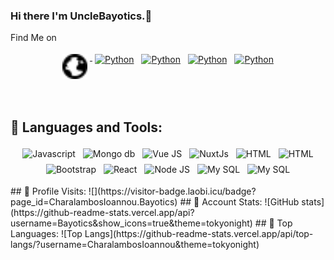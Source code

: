 ### Hi there I'm UncleBayotics.👋
Find Me on 
<p align="center">
 <a href="https://github.com/Bayotics" target="_blank" rel="noopener noreferrer"> <img src="https://raw.githubusercontent.com/iconic/open-iconic/master/svg/globe.svg" alt="Python" height="40" style="vertical-align:top; margin:4px"> </a>
 <a href="https://www.linkedin.com/in/abdullahi-shobaloju-23b395271/" target="_blank" rel="noopener noreferrer"> <img src="https://cdn.jsdelivr.net/npm/simple-icons@v3/icons/linkedin.svg" alt="Python" height="40" style="vertical-align:top; margin:4px"></a>
 <a href="mailto:abdullahishobaloju@gmail.com"> <img src="https://cdn.jsdelivr.net/npm/simple-icons@v3/icons/gmail.svg" alt="Python" height="40" style="vertical-align:top; margin:4px"></a>
 <a href="www.twitter/com/unclebayotics" target="_blank" rel="noopener noreferrer"> <img src="https://cdn.jsdelivr.net/npm/simple-icons@v3/icons/twitter.svg" alt="Python" height="40" style="vertical-align:top; margin:4px"></a>
 <a href="www.instagram.com/unclebayotics" target="_blank" rel="noopener noreferrer"> <img src="https://cdn.jsdelivr.net/npm/simple-icons@v3/icons/instagram.svg" alt="Python" height="40" style="vertical-align:top; margin:4px"></a>
</p>

<br />

## 🧰 Languages and Tools:
<p align="center">
<img src="https://upload.wikimedia.org/wikipedia/commons/thumb/6/6a/JavaScript-logo.png/800px-JavaScript-logo.png" alt="Javascript" height="40" style="vertical-align:top; margin:4px">
<img src="[https://w7.pngwing.com/pngs/429/921/png-transparent-mongodb-plain-wordmark-logo-icon.png](https://raw.githubusercontent.com/devicons/devicon/master/icons/mongodb/mongodb-original-wordmark.svg)" alt="Mongo db" height="40" style="vertical-align:top; margin:4px">
<img src="https://w7.pngwing.com/pngs/492/902/png-transparent-vuejs-original-wordmark-logo-icon.png" alt="Vue JS" height="40" style="vertical-align:top; margin:4px">
<img src="https://upload.wikimedia.org/wikipedia/commons/thumb/6/66/Nuxt_logo_%282021%29.svg/2560px-Nuxt_logo_%282021%29.svg.png" alt="NuxtJs" height="40" style="vertical-align:top; margin:4px">
<img src="https://w7.pngwing.com/pngs/201/90/png-transparent-logo-html-html5.png" alt="HTML" height="40" style="vertical-align:top; margin:4px">
<img src="https://w7.pngwing.com/pngs/106/519/png-transparent-tailwind-css-hd-logo.png" alt="HTML" height="40" style="vertical-align:top; margin:4px">
<img src="https://upload.wikimedia.org/wikipedia/commons/thumb/b/b2/Bootstrap_logo.svg/1280px-Bootstrap_logo.svg.png" alt="Bootstrap" height="40" style="vertical-align:top; margin:4px">
<img src="https://w7.pngwing.com/pngs/403/269/png-transparent-react-react-native-logos-brands-in-colors-icon-thumbnail.png" alt="React" height="40" style="vertical-align:top; margin:4px">
<img src="https://e7.pngegg.com/pngimages/445/982/png-clipart-node-js-express-js-javascript-mongodb-npm-logo-open-leaf-text.png" alt="Node JS" height="40" style="vertical-align:top; margin:4px">
<img src="https://w7.pngwing.com/pngs/384/848/png-transparent-mysql-php-database-javascript-ajax-carnifex-blue-text-logo.png" alt="My SQL" height="40" style="vertical-align:top; margin:4px">
<img src="https://w7.pngwing.com/pngs/512/824/png-transparent-visual-studio-code-hd-logo-thumbnail.png" alt="My SQL" height="40" style="vertical-align:top; margin:4px">

</p>
## 🧰 Profile Visits:
![](https://visitor-badge.laobi.icu/badge?page_id=CharalambosIoannou.Bayotics)
## 🧰 Account Stats:
![GitHub stats](https://github-readme-stats.vercel.app/api?username=Bayotics&show_icons=true&theme=tokyonight)
## 🧰 Top Languages:
![Top Langs](https://github-readme-stats.vercel.app/api/top-langs/?username=CharalambosIoannou&theme=tokyonight)




